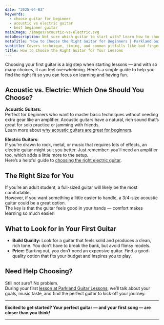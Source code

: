 ```yaml
---
date: "2025-04-03"
keywords:
  - choose guitar for beginner
  - acoustic vs electric guitar
  - best beginner guitar
mainImage: /images/acoustic-vs-electric.svg
metaDescription: Not sure which guitar to start with? Learn how to choose the perfect acoustic or electric guitar for your first lessons.
metaTitle: "How to Choose the Right Guitar for Beginners | Parkland Guitar Lessons"
subtitle: Covers technique, timing, and common pitfalls like bad finger placement.
title: How to Choose the Right Guitar for Your Lessons
---
```


Choosing your first guitar is a big step when starting lessons — and with so many choices, it can feel overwhelming. Here's a simple guide to help you find the right fit so you can focus on learning and having fun.

## Acoustic vs. Electric: Which One Should You Choose?

**Acoustic Guitars:**  
Perfect for beginners who want to master basic techniques without needing extra gear like an amplifier. Acoustic guitars have a natural, rich sound that’s great for solo practice or jamming with friends.  
Learn more about [why acoustic guitars are great for beginners](https://www.guitarworld.com/learn/why-acoustic-guitar-perfect-beginners).

**Electric Guitars:**  
If you're drawn to rock, metal, or music that requires lots of effects, an electric guitar might suit you better. Just remember: you'll need an amplifier too, which adds a little more to the setup.  
Here’s a helpful guide to [choosing the right electric guitar](https://www.guitarcenter.com/riffs/choosing-electric-guitar).

## The Right Size for You

If you’re an adult student, a full-sized guitar will likely be the most comfortable.  
However, if you want something a little easier to handle, a 3/4-size acoustic guitar could be a great option.  
The key is that the guitar feels good in your hands — comfort makes learning so much easier!

## What to Look for in Your First Guitar

- **Build Quality:** Look for a guitar that feels solid and produces a clean, rich tone. You don’t have to break the bank, but avoid flimsy models.
- **Price:** Starting out, you don’t need an expensive guitar. Find a good-quality option that fits your budget and inspires you to play.

## Need Help Choosing?

Still not sure? No problem.  
During your first [lesson at Parkland Guitar Lessons](/personalized-guitar-lessons), we’ll talk about your goals, music taste, and find the perfect guitar to kick off your journey.

---

**Excited to get started? Your perfect guitar — and your first song — are closer than you think!**

---
